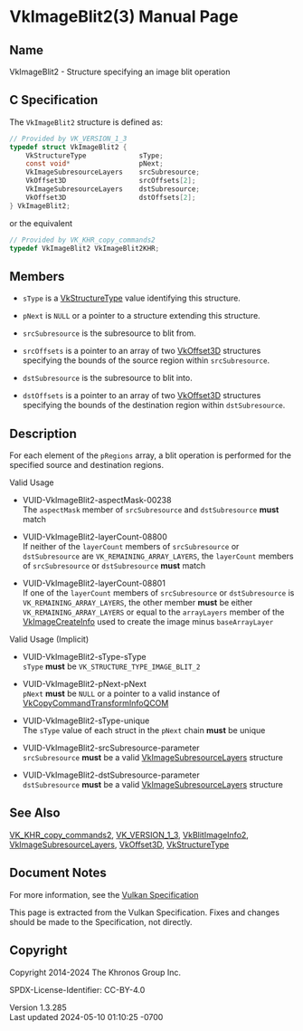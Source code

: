 # VkImageBlit2(3) Manual Page

## Name

VkImageBlit2 - Structure specifying an image blit operation



## <a href="#_c_specification" class="anchor"></a>C Specification

The `VkImageBlit2` structure is defined as:

``` c
// Provided by VK_VERSION_1_3
typedef struct VkImageBlit2 {
    VkStructureType             sType;
    const void*                 pNext;
    VkImageSubresourceLayers    srcSubresource;
    VkOffset3D                  srcOffsets[2];
    VkImageSubresourceLayers    dstSubresource;
    VkOffset3D                  dstOffsets[2];
} VkImageBlit2;
```

or the equivalent

``` c
// Provided by VK_KHR_copy_commands2
typedef VkImageBlit2 VkImageBlit2KHR;
```

## <a href="#_members" class="anchor"></a>Members

- `sType` is a [VkStructureType](https://registry.khronos.org/vulkan/specs/1.3-extensions/man/html/VkStructureType.html) value identifying
  this structure.

- `pNext` is `NULL` or a pointer to a structure extending this
  structure.

- `srcSubresource` is the subresource to blit from.

- `srcOffsets` is a pointer to an array of two
  [VkOffset3D](https://registry.khronos.org/vulkan/specs/1.3-extensions/man/html/VkOffset3D.html) structures specifying the bounds of the
  source region within `srcSubresource`.

- `dstSubresource` is the subresource to blit into.

- `dstOffsets` is a pointer to an array of two
  [VkOffset3D](https://registry.khronos.org/vulkan/specs/1.3-extensions/man/html/VkOffset3D.html) structures specifying the bounds of the
  destination region within `dstSubresource`.

## <a href="#_description" class="anchor"></a>Description

For each element of the `pRegions` array, a blit operation is performed
for the specified source and destination regions.

Valid Usage

- <a href="#VUID-VkImageBlit2-aspectMask-00238"
  id="VUID-VkImageBlit2-aspectMask-00238"></a>
  VUID-VkImageBlit2-aspectMask-00238  
  The `aspectMask` member of `srcSubresource` and `dstSubresource`
  **must** match

- <a href="#VUID-VkImageBlit2-layerCount-08800"
  id="VUID-VkImageBlit2-layerCount-08800"></a>
  VUID-VkImageBlit2-layerCount-08800  
  If neither of the `layerCount` members of `srcSubresource` or
  `dstSubresource` are `VK_REMAINING_ARRAY_LAYERS`, the `layerCount`
  members of `srcSubresource` or `dstSubresource` **must** match

- <a href="#VUID-VkImageBlit2-layerCount-08801"
  id="VUID-VkImageBlit2-layerCount-08801"></a>
  VUID-VkImageBlit2-layerCount-08801  
  If one of the `layerCount` members of `srcSubresource` or
  `dstSubresource` is `VK_REMAINING_ARRAY_LAYERS`, the other member
  **must** be either `VK_REMAINING_ARRAY_LAYERS` or equal to the
  `arrayLayers` member of the
  [VkImageCreateInfo](https://registry.khronos.org/vulkan/specs/1.3-extensions/man/html/VkImageCreateInfo.html) used to create the image
  minus `baseArrayLayer`

Valid Usage (Implicit)

- <a href="#VUID-VkImageBlit2-sType-sType"
  id="VUID-VkImageBlit2-sType-sType"></a>
  VUID-VkImageBlit2-sType-sType  
  `sType` **must** be `VK_STRUCTURE_TYPE_IMAGE_BLIT_2`

- <a href="#VUID-VkImageBlit2-pNext-pNext"
  id="VUID-VkImageBlit2-pNext-pNext"></a>
  VUID-VkImageBlit2-pNext-pNext  
  `pNext` **must** be `NULL` or a pointer to a valid instance of
  [VkCopyCommandTransformInfoQCOM](https://registry.khronos.org/vulkan/specs/1.3-extensions/man/html/VkCopyCommandTransformInfoQCOM.html)

- <a href="#VUID-VkImageBlit2-sType-unique"
  id="VUID-VkImageBlit2-sType-unique"></a>
  VUID-VkImageBlit2-sType-unique  
  The `sType` value of each struct in the `pNext` chain **must** be
  unique

- <a href="#VUID-VkImageBlit2-srcSubresource-parameter"
  id="VUID-VkImageBlit2-srcSubresource-parameter"></a>
  VUID-VkImageBlit2-srcSubresource-parameter  
  `srcSubresource` **must** be a valid
  [VkImageSubresourceLayers](https://registry.khronos.org/vulkan/specs/1.3-extensions/man/html/VkImageSubresourceLayers.html) structure

- <a href="#VUID-VkImageBlit2-dstSubresource-parameter"
  id="VUID-VkImageBlit2-dstSubresource-parameter"></a>
  VUID-VkImageBlit2-dstSubresource-parameter  
  `dstSubresource` **must** be a valid
  [VkImageSubresourceLayers](https://registry.khronos.org/vulkan/specs/1.3-extensions/man/html/VkImageSubresourceLayers.html) structure

## <a href="#_see_also" class="anchor"></a>See Also

[VK_KHR_copy_commands2](https://registry.khronos.org/vulkan/specs/1.3-extensions/man/html/VK_KHR_copy_commands2.html),
[VK_VERSION_1_3](https://registry.khronos.org/vulkan/specs/1.3-extensions/man/html/VK_VERSION_1_3.html),
[VkBlitImageInfo2](https://registry.khronos.org/vulkan/specs/1.3-extensions/man/html/VkBlitImageInfo2.html),
[VkImageSubresourceLayers](https://registry.khronos.org/vulkan/specs/1.3-extensions/man/html/VkImageSubresourceLayers.html),
[VkOffset3D](https://registry.khronos.org/vulkan/specs/1.3-extensions/man/html/VkOffset3D.html), [VkStructureType](https://registry.khronos.org/vulkan/specs/1.3-extensions/man/html/VkStructureType.html)

## <a href="#_document_notes" class="anchor"></a>Document Notes

For more information, see the <a
href="https://registry.khronos.org/vulkan/specs/1.3-extensions/html/vkspec.html#VkImageBlit2"
target="_blank" rel="noopener">Vulkan Specification</a>

This page is extracted from the Vulkan Specification. Fixes and changes
should be made to the Specification, not directly.

## <a href="#_copyright" class="anchor"></a>Copyright

Copyright 2014-2024 The Khronos Group Inc.

SPDX-License-Identifier: CC-BY-4.0

Version 1.3.285  
Last updated 2024-05-10 01:10:25 -0700
